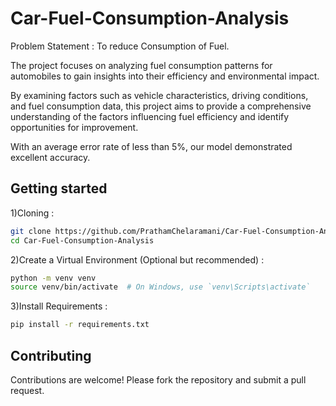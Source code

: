 # Car-Fuel-Consumption-Analysis

Problem Statement : To reduce Consumption of Fuel.

The project focuses on analyzing fuel consumption patterns for automobiles to gain insights into their efficiency and environmental impact. 

By examining factors such as vehicle characteristics, driving conditions, and fuel consumption data, this project aims to provide a comprehensive understanding of the factors influencing fuel efficiency and identify opportunities for improvement. 

With an average error rate of less than 5%, our model demonstrated excellent accuracy.

## Getting started
1)Cloning : 
```sh
git clone https://github.com/PrathamChelaramani/Car-Fuel-Consumption-Analysis.git
cd Car-Fuel-Consumption-Analysis
```
2)Create a Virtual Environment (Optional but recommended) : 
```sh
python -m venv venv
source venv/bin/activate  # On Windows, use `venv\Scripts\activate`
```

3)Install Requirements : 
```sh
pip install -r requirements.txt
```

## Contributing
Contributions are welcome! Please fork the repository and submit a pull request.
